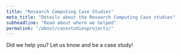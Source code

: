 ```yaml
---
title: "Research Computing Case Studies"
meta_title: "Details about the Research Computing Case studies"
subheadline: "Read about where we helped"
permalink: "/about/casestudiesprojects/"
---
```


Did we help you? Let us know and be a case study!
